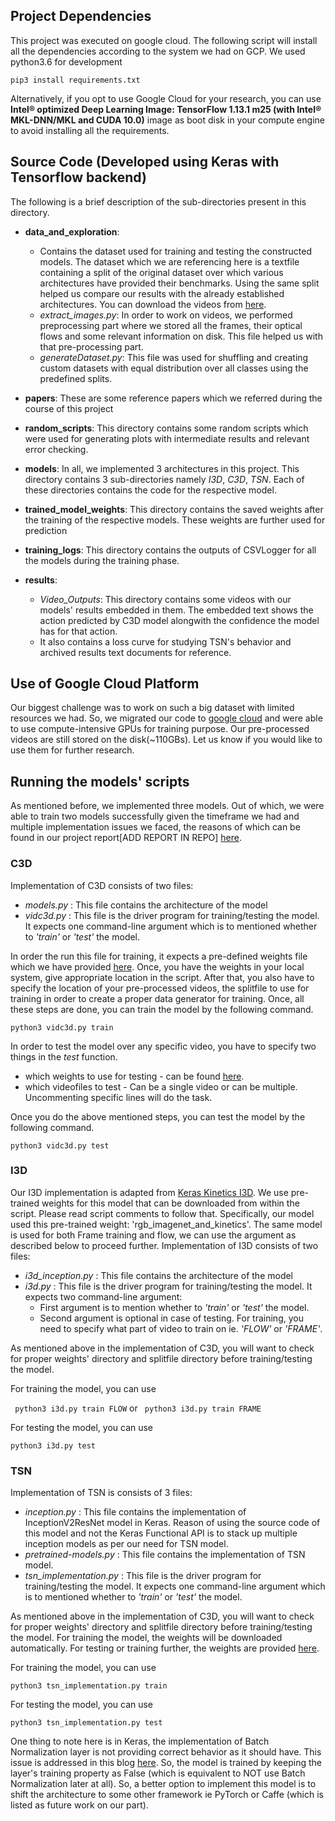 ## Project Dependencies

This project was executed on google cloud. The following script will install all the dependencies according to the system we had on GCP. We used python3.6 for development

``` pip3 install requirements.txt ```

Alternatively, if you opt to use Google Cloud for your research, you can use **Intel® optimized Deep Learning Image: TensorFlow 1.13.1 m25 (with Intel® MKL-DNN/MKL and CUDA 10.0)** image as boot disk in your compute engine to avoid installing all the requirements.

## Source Code (Developed using Keras with Tensorflow backend)

The following is a brief description of the sub-directories present in this directory.

* **data_and_exploration**: 
    - Contains the dataset used for training and testing the constructed models. The dataset which we are referencing here is a textfile containing a split of the original dataset over which various architectures have provided their benchmarks. Using the same split helped us compare our results with the already established architectures.
    You can download the videos from [here](https://www.crcv.ucf.edu/data/UCF101/UCF101.rar).
    - *extract_images.py*: In order to work on videos, we performed preprocessing part where we stored all the frames, their optical flows and some relevant information on disk. This file helped us with that pre-processing part.
    - *generateDataset.py*: This file was used for shuffling and creating custom datasets with equal distribution over all classes using the predefined splits.

* **papers**: These are some reference papers which we referred during the course of this project

* **random_scripts**: This directory contains some random scripts which were used for generating plots with intermediate results and relevant error checking.

* **models**: In all, we implemented 3 architectures in this project. This directory contains 3 sub-directories namely *I3D*, *C3D*, *TSN*. Each of these directories contains the code for the respective model.

* **trained_model_weights**: This directory contains the saved weights after the training of the respective models. These weights are further used for prediction

* **training_logs**: This directory contains the outputs of CSVLogger for all the models during the training phase.

* **results**: 
	- *Video_Outputs*: This directory contains some videos with our models' results embedded in them. The embedded text shows the action predicted by C3D model alongwith the confidence the model has for that action.
	- It also contains a loss curve for studying TSN's behavior and archived results text documents for reference.

## Use of Google Cloud Platform 

Our biggest challenge was to work on such a big dataset with limited resources we had. So, we migrated our code to [google cloud](https://cloud.google.com) and were able to use compute-intensive GPUs for training purpose. Our pre-processed videos are still stored on the disk(~110GBs). Let us know if you would like to use them for further research.


## Running the models' scripts

As mentioned before, we implemented three models. Out of which, we were able to train two models successfully given the timeframe we had and multiple implementation issues we faced, the reasons of which can be found in our project report[ADD REPORT IN REPO] [here](../Report.pdf).

### C3D

Implementation of C3D consists of two files:
* *models.py* : This file contains the architecture of the model
* *vidc3d.py* : This file is the driver program for training/testing the model. It expects one command-line argument which is to mentioned whether to *'train'* or *'test'* the model.

In order the run this file for training, it expects a pre-defined weights file which we have provided [here](trained_model_weights/c3d). Once, you have the weights in your local system, give appropriate location in the script. After that, you also have to specify the location of your pre-processed videos, the splitfile to use for training in order to create a proper data generator for training. Once, all these steps are done, you can train the model by the following command.

 ``` python3 vidc3d.py train ```

In order to test the model over any specific video, you have to specify two things in the *test* function.
   * which weights to use for testing - can be found [here](trained_model_weights/c3d).
   * which videofiles to test - Can be a single video or can be multiple. Uncommenting specific lines will do the task.

Once you do the above mentioned steps, you can test the model by the following command.

 ``` python3 vidc3d.py test ``` 


### I3D

Our I3D implementation is adapted from [Keras Kinetics I3D](https://github.com/dlpbc/keras-kinetics-i3d). We use pre-trained weights for this model that can be downloaded from within the script. Please read script comments to follow that. Specifically, our model used this pre-trained weight: 'rgb_imagenet_and_kinetics'. The same model is used for both Frame training and flow, we can use the argument as described below to proceed further.
Implementation of I3D consists of two files:
* *i3d_inception.py* : This file contains the architecture of the model
* *i3d.py* : This file is the driver program for training/testing the model. It expects two command-line argument:
	*  First argument is to mention whether to *'train'* or *'test'* the model.
	* Second argument is optional in case of testing. For training,  you need to specify what part of video to train on ie. *'FLOW'* or *'FRAME'*.

As mentioned above in the implementation of C3D, you will want to check for proper weights' directory and splitfile directory before training/testing the model.

For training the model, you can use

``` python3 i3d.py train FLOW```
or
``` python3 i3d.py train FRAME```

For testing the model, you can use

``` python3 i3d.py test ```

### TSN

Implementation of TSN is consists of 3 files:
* *inception.py* : This file contains the implementation of InceptionV2ResNet model in Keras. Reason of using the source code of this model and not the Keras Functional API is to stack up multiple inception models as per our need for TSN model.
* *pretrained-models.py* : This file contains the implementation of TSN model.
* *tsn_implementation.py* : This file is the driver program for training/testing the model. It expects one command-line argument which is to mentioned whether to *'train'* or *'test'* the model.


As mentioned above in the implementation of C3D, you will want to check for proper weights' directory and splitfile directory before training/testing the model. For training the model, the weights will be downloaded automatically. For testing or training further, the weights are provided [here](trained_model_weights/tsn).

For training the model, you can use

``` python3 tsn_implementation.py train ```

For testing the model, you can use

``` python3 tsn_implementation.py test ```

One thing to note here is in Keras, the implementation of Batch Normalization layer is not providing correct behavior as it should have. This issue is addressed in this blog [here](https://blog.datumbox.com/the-batch-normalization-layer-of-keras-is-broken/). So, the model is trained by keeping the layer's training property as False (which is equivalent to NOT use Batch Normalization later at all). So, a better option to implement this model is to shift the architecture to some other framework ie PyTorch or Caffe (which is listed as future work on our part). 
